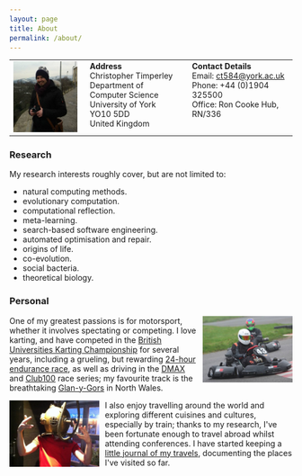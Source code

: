 ```yaml
---
layout: page
title: About
permalink: /about/
---
```


<table style='margin-bottom: 15px'>
  <tr valign="top">
    <td>
      <img src="/images/profile.jpg" style="width:200px"/>
    </td>
    <td style='padding-left: 15px'>
      <b>Address</b><br/>
      Christopher Timperley<br/>
      Department of Computer Science<br/>
      University of York<br/>
      YO10 5DD<br/>
      United Kingdom<br/>
    </td>
    <td style='padding-left: 15px'>
      <b>Contact Details</b><br/>
      Email: <a href="mailto:ct584@york.ac.uk">ct584@york.ac.uk</a><br/>
      Phone: +44 (0)1904 325500<br/>
      Office: Ron Cooke Hub, RN/336<br/>
    </td>
  </tr>
</table>

<div class="divider"></div>

### Research

My research interests roughly cover, but are not limited to:

* natural computing methods.
* evolutionary computation.
* computational reflection.
* meta-learning.
* search-based software engineering.
* automated optimisation and repair.
* origins of life.
* co-evolution.
* social bacteria.
* theoretical biology.

<div class="divider"></div>

### Personal

<img src="/images/karting.jpg" style="width: 160px; float: right; margin-left: 10px"/>

<p>One of my greatest passions is for motorsport, whether it involves spectating or competing.
I love karting, and have competed in the <a href="http://www.bukc.co.uk">British Universities Karting Championship</a>
for several years, including a grueling, but rewarding <a href="http://www.bukc.co.uk/news/24-bukc-edition">24-hour endurance race</a>,
as well as driving in the <a href="http://www.daytonamax.co.uk/">DMAX</a> and <a href="http://www.club100.co.uk/">Club100</a> race series;
my favourite track is the breathtaking <a href="http://www.gygkarting.com/">Glan-y-Gors</a> in North Wales.</p>

<img src="/images/sfx.jpg" style="width: 160px; float: left; margin-right: 10px"/>

I also enjoy travelling around the world and exploring different cuisines and cultures, especially by train;
thanks to my research, I've been fortunate enough to travel
abroad whilst attending conferences. I have started keeping a <a href="/travel/">little journal of my travels</a>, documenting the places I've visited so far.